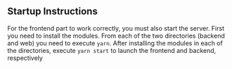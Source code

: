 ## Startup Instructions
For the frontend part to work correctly, you must also start the server.
First you need to install the modules. From each of the two directories
(backend and web) you need to execute `yarn`. After installing the modules
in each of the directories, execute `yarn start` to launch the frontend and backend, respectively